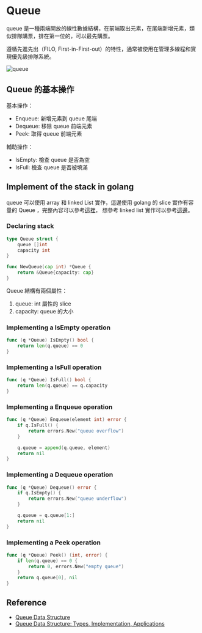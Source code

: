 # Queue

queue 是一種兩端開放的線性數據結構，在前端取出元素，在尾端新增元素，類似排隊購票，排在第一位的，可以最先購票。  
<!--more-->
遵循先進先出（FILO, First-in-First-out）的特性，通常被使用在管理多線程和實現優先級排隊系統。  

![queue](https://imgur.com/AjBisqH.png)  

## Queue 的基本操作

基本操作：  

- Enqueue: 新增元素到 queue 尾端  
- Dequeue: 移除 queue 前端元素  
- Peek: 取得 queue 前端元素  

輔助操作：

- IsEmpty: 檢查 queue 是否為空  
- IsFull: 檢查 queue 是否被填滿  

## Implement of the stack in golang

queue 可以使用 array 和 linked List 實作，這邊使用 golang 的 slice 實作有容量的 Queue ，完整內容可以參考[這裡](https://github.com/xxxVitoxxx/data-structure-and-algorithm/blob/main/data-structure/queue/slice.go)， 想參考 linked list 實作可以參考[這邊](https://github.com/xxxVitoxxx/data-structure-and-algorithm/blob/main/data-structure/queue/linked_list.go)。  

### Declaring stack

```go
type Queue struct {
    queue []int
    capacity int
}

func NewQueue(cap int) *Queue {
    return &Queue{capacity: cap}
}
```  

Queue 結構有兩個屬性：  

1. queue: int 屬性的 slice  
2. capacity: queue 的大小  

### Implementing a IsEmpty operation

```go
func (q *Queue) IsEmpty() bool {
    return len(q.queue) == 0
}
```  

### Implementing a IsFull operation

```go
func (q *Queue) IsFull() bool {
    return len(q.queue) == q.capacity
}
```  

### Implementing a Enqueue operation

```go
func (q *Queue) Enqueue(element int) error {
    if q.IsFull() {
        return errors.New("queue overflow")
    }

    q.queue = append(q.queue, element)
    return nil
}
```  

### Implementing a Dequeue operation

```go
func (q *Queue) Dequeue() error {
    if q.IsEmpty() {
        return errors.New("queue underflow")
    }

    q.queue = q.queue[1:]
    return nil
}
```  

### Implementing a Peek operation

```go
func (q *Queue) Peek() (int, error) {
    if len(q.queue) == 0 {
        return 0, errors.New("empty queue")
    }
    return q.queue[0], nil
}
```  

## Reference

- [Queue Data Structure](https://www.programiz.com/dsa/queue)  
- [Queue Data Structure: Types, Implementation, Applications
](https://www.naukri.com/learning/articles/queue-data-structure-types-implementation-applications/.png)  
